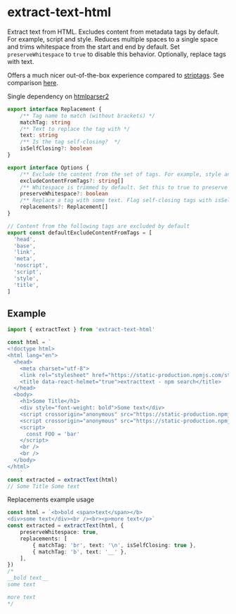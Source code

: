 # extract-text-html

Extract text from HTML. Excludes content from metadata tags by default.
For example, script and style. Reduces multiple spaces to a single space
and trims whitespace from the start and end by default. Set `preserveWhitespace`
to `true` to disable this behavior. Optionally, replace tags with text.

Offers a much nicer out-of-the-box experience compared to [striptags](https://www.npmjs.com/package/striptags).
See comparison [here](https://runkit.com/dubiousdavid/extract-text-html-vs-striptags).

Single dependency on [htmlparser2](https://www.npmjs.com/package/htmlparser2)

```typescript
export interface Replacement {
    /** Tag name to match (without brackets) */
    matchTag: string
    /** Text to replace the tag with */
    text: string
    /** Is the tag self-closing?  */
    isSelfClosing?: boolean
}

export interface Options {
    /** Exclude the content from the set of tags. For example, style and script. */
    excludeContentFromTags?: string[]
    /** Whitespace is trimmed by default. Set this to true to preserve whitespace. */
    preserveWhitespace?: boolean
    /** Replace a tag with some text. Flag self-closing tags with isSelfClosing: true. */
    replacements?: Replacement[]
}

// Content from the following tags are excluded by default
export const defaultExcludeContentFromTags = [
  'head',
  'base',
  'link',
  'meta',
  'noscript',
  'script',
  'style',
  'title',
]
```

## Example

```typescript
import { extractText } from 'extract-text-html'

const html = `
<!doctype html>
<html lang="en">
  <head>
    <meta charset="utf-8">
    <link rel="stylesheet" href="https://static-production.npmjs.com/styles.74f9073cf68d3c5f4990.css" />
    <title data-react-helmet="true">extracttext - npm search</title>
  </head>
  <body>
    <h1>Some Title</h1>
    <div style="font-weight: bold">Some text</div>
    <script crossorigin="anonymous" src="https://static-production.npmjs.com/minicssextractbug.536095f4b1a94d2b149c.js"></script>
    <script crossorigin="anonymous" src="https://static-production.npmjs.com/search/search.9fbe393f02970084bce5.js"></script>
    <script>
      const FOO = 'bar'
    </script>
    <br />
    <br />
  </body>
</html>
    `
const extracted = extractText(html)
// Some Title Some text
```

Replacements example usage

```typescript
const html = `<b>bold <span>text</span></b>
<div>some text</div><br /><br><p>more text</p>`
const extracted = extractText(html, {
    preserveWhitespace: true,
    replacements: [
        { matchTag: 'br', text: '\n', isSelfClosing: true },
        { matchTag: 'b', text: '__' },
    ],
})
/*
__bold text__
some text

more text
*/
```
